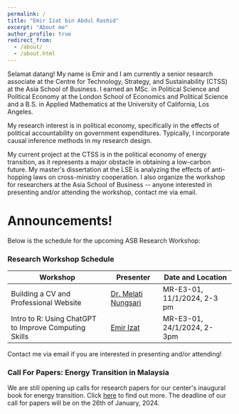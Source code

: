 ```yaml
---
permalink: /
title: "Emir Izat bin Abdul Rashid"
excerpt: "About me"
author_profile: true
redirect_from: 
  - /about/
  - /about.html
---
```


Selamat datang! My name is Emir and I am currently a senior research associate at the Centre for Technology, Strategy, and Sustainability (CTSS) at the Asia School of Business. I earned an MSc. in Political Science and Political Economy at the London School of Economics and Political Science and a B.S. in Applied Mathematics at the University of California, Los Angeles.
					
My research interest is in political economy, specifically in the effects of political accountability on government expenditures. Typically, I incorporate causal inference methods in my research design.

My current project at the CTSS is in the political economy of energy transition, as it represents a major obstacle in obtaining a low-carbon future. My master's dissertation at the LSE is analyzing the effects of anti-hopping laws on cross-ministry cooperation. I also organize the workshop for researchers at the Asia School of Business -- anyone interested in presenting and/or attending the workshop, contact me via email. 

Announcements!
======

Below is the schedule for the upcoming ASB Research Workshop:

### Research Workshop Schedule

| Workshop          | Presenter  |     Date and Location                                                       |
| --------         | ------ | ------------------------------------------------------------ |
| Building a CV and Professional Website   | [Dr. Melati Nungsari](https://www.melatinungsari.com/) | MR-E3-01, 11/1/2024, 2-3 pm                     |
| Intro to R: Using ChatGPT to Improve Computing Skills | [Emir Izat](https://emirizatrashid.github.io/) | MR-E3-01, 24/1/2024, 2-3pm                          |

Contact me via email if you are interested in presenting and/or attending!

### Call For Papers: Energy Transition in Malaysia

We are still opening up calls for research papers for our center's inaugural book for energy transition. Click [here](https://res.cloudinary.com/dltpgmjmq/image/upload/q_auto:good/user-media-prod/call_for_papers_updated_n2dtwv) to find out more. The deadline of our call for papers will be on the 26th of January, 2024.


                  
